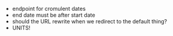 * endpoint for cromulent dates
* end date must be after start date
* should the URL rewrite when we redirect to the default thing?
* UNITS!
